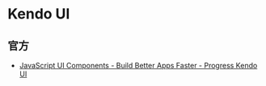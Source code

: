 # Kendo UI

## 官方

- [JavaScript UI Components - Build Better Apps Faster - Progress Kendo UI](https://www.telerik.com/kendo-ui)
